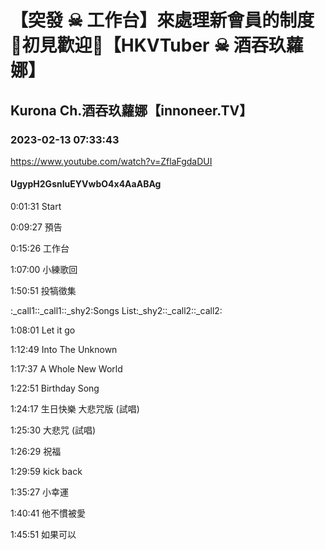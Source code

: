 # 【突發 ☠ 工作台】來處理新會員的制度🖤初見歡迎💜【HKVTuber ☠ 酒吞玖蘿娜】

## Kurona Ch.酒吞玖蘿娜【innoneer.TV】

### 2023-02-13 07:33:43

https://www.youtube.com/watch?v=ZflaFgdaDUI

#### UgypH2GsnIuEYVwbO4x4AaABAg

0:01:31 Start

0:09:27 預告

0:15:26 工作台

1:07:00 小練歌回

1:50:51 投犒徵集

:_call1::_call1::_shy2:Songs List:_shy2::_call2::_call2:

1:08:01 Let it go

1:12:49 Into The Unknown

1:17:37 A Whole New World

1:22:51 Birthday Song 

1:24:17 生日快樂 大悲咒版 (試唱) 

1:25:30 大悲咒 (試唱)

1:26:29 祝福

1:29:59 kick back

1:35:27 小幸運

1:40:41 他不慣被愛

1:45:51 如果可以

